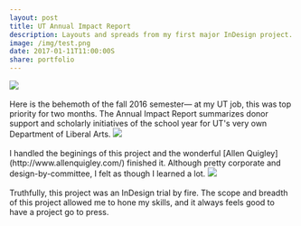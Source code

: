 ```yaml
---
layout: post
title: UT Annual Impact Report
description: Layouts and spreads from my first major InDesign project.
image: /img/test.png
date: 2017-01-11T11:00:00S
share: portfolio 
---
```


<img class="col three" src="/img/utfall6.jpg">
<div class="col three caption">
&nbsp;
</div>
Here is the behemoth of the fall 2016 semester— at my UT job, this was top priority for two months. The Annual Impact Report summarizes donor support and scholarly initiatives of the school year for UT's very own Department of Liberal Arts. 


<img class="col three" src="/img/utfall8.jpg">
<div class="col three caption">
&nbsp;
</div>
I handled the beginings of this project and the wonderful [Allen Quigley](http://www.allenquigley.com/) finished it. Although pretty corporate and design-by-committee, I felt as though I learned a lot.

<img class="col three" src="/img/utfall7.jpg">
<div class="col three caption">
&nbsp;
</div>
Truthfully, this project was an InDesign trial by fire. The scope and breadth of this project allowed me to hone my skills, and it always feels good to have a project go to press. 